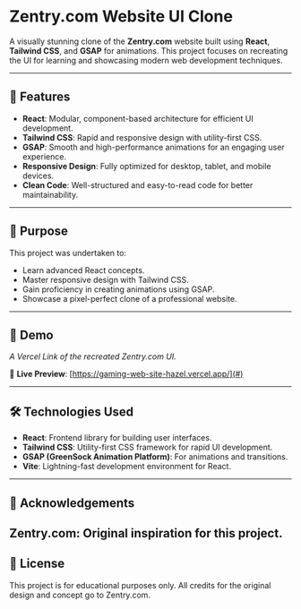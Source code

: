 # Zentry.com Website UI Clone

A visually stunning clone of the **Zentry.com** website built using **React**, **Tailwind CSS**, and **GSAP** for animations. This project focuses on recreating the UI for learning and showcasing modern web development techniques.

---

## 🚀 Features

- **React**: Modular, component-based architecture for efficient UI development.
- **Tailwind CSS**: Rapid and responsive design with utility-first CSS.
- **GSAP**: Smooth and high-performance animations for an engaging user experience.
- **Responsive Design**: Fully optimized for desktop, tablet, and mobile devices.
- **Clean Code**: Well-structured and easy-to-read code for better maintainability.

---

## 🎯 Purpose

This project was undertaken to:

- Learn advanced React concepts.
- Master responsive design with Tailwind CSS.
- Gain proficiency in creating animations using GSAP.
- Showcase a pixel-perfect clone of a professional website.

---

## 📸 Demo

_A Vercel Link of the recreated Zentry.com UI._

🎥 **Live Preview**: [https://gaming-web-site-hazel.vercel.app/](#)

---

## 🛠️ Technologies Used

- **React**: Frontend library for building user interfaces.
- **Tailwind CSS**: Utility-first CSS framework for rapid UI development.
- **GSAP (GreenSock Animation Platform)**: For animations and transitions.
- **Vite**: Lightning-fast development environment for React.

---


## 🌟 Acknowledgements
Zentry.com: Original inspiration for this project.
---
## 📝 License
This project is for educational purposes only. All credits for the original design and concept go to Zentry.com.


